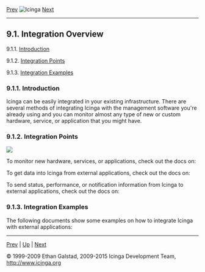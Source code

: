 [Prev](ch09.md) ![Icinga](../images/logofullsize.png "Icinga") [Next](int-snmptrap.md)

* * * * *

9.1. Integration Overview
-------------------------

9.1.1. [Introduction](integration.md#introduction)

9.1.2. [Integration Points](integration.md#points)

9.1.3. [Integration Examples](integration.md#examples)

### 9.1.1. Introduction

Icinga can be easily integrated in your existing infrastructure. There
are several methods of integrating Icinga with the management software
you're already using and you can monitor almost any type of new or
custom hardware, service, or application that you might have.

### 9.1.2. Integration Points

![](../images/integrationoverview.png)

To monitor new hardware, services, or applications, check out the docs
on:





To get data into Icinga from external applications, check out the docs
on:



To send status, performance, or notification information from Icinga to
external applications, check out the docs on:





### 9.1.3. Integration Examples

The following documents show some examples on how to integrate Icinga
with external applications:




* * * * *

[Prev](ch09.md) | [Up](ch09.md) | [Next](int-snmptrap.md)






© 1999-2009 Ethan Galstad, 2009-2015 Icinga Development Team,
http://www.icinga.org
